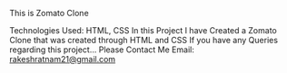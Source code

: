 This is Zomato Clone

Technologies Used: HTML, CSS 
In this Project I have Created a Zomato Clone that was created through HTML and CSS 
If you have any Queries regarding this project... Please Contact Me 
Email: rakeshratnam21@gmail.com
